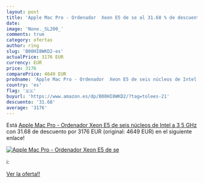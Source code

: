 ```yaml
---
layout: post
title: 'Apple Mac Pro - Ordenador  Xeon E5 de se al 31.68 % de descuento'
date: 
image: 'None._SL200_'
comments: true
category: ofertas
author: ring
slug: 'B00HI8WKD2-es'
actualPrice: 3176 EUR
currency: EUR
price: 3176
comparePrice: 4649 EUR
prodname: 'Apple Mac Pro - Ordenador  Xeon E5 de seis núcleos de Intel a 3 5 GHz '
country: 'es'
flag: '🇪🇸'
buyurl: 'https://www.amazon.es/dp/B00HI8WKD2/?tag=tolees-21'
descuento: '31.68'
average: '3176'
---
```


Está [Apple Mac Pro - Ordenador  Xeon E5 de seis núcleos de Intel a 3 5 GHz ](https://www.amazon.es/dp/B00HI8WKD2/?tag=tolees-21) con 31.68 de descuento por 3176 EUR (original: 4649 EUR) en el siguiente enlace!

[![Apple Mac Pro - Ordenador  Xeon E5 de se](None._SL200_)](https://www.amazon.es/dp/B00HI8WKD2/?tag=tolees-21)

ℹ️:


[Ver la oferta!!](https://www.amazon.es/dp/B00HI8WKD2/?tag=tolees-21)
